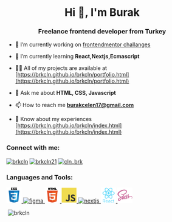 <h1 align="center">Hi 👋, I'm Burak</h1>
<h3 align="center">Freelance frontend developer from Turkey</h3>

- 🔭 I’m currently working on [frontendmentor challanges](https://www.frontendmentor.io)

- 🌱 I’m currently learning **React,Nextjs,Ecmascript**

- 👨‍💻 All of my projects are available at [https://brkcln.github.io/brkcln/portfolio.html](https://brkcln.github.io/brkcln/portfolio.html)

- 💬 Ask me about **HTML, CSS, Javascript**

- 📫 How to reach me **burakcelen17@gmail.com**

- 📄 Know about my experiences [https://brkcln.github.io/brkcln/index.html](https://brkcln.github.io/brkcln/index.html)

<h3 align="left">Connect with me:</h3>
<p align="left">
<a href="https://linkedin.com/in/brkcln" target="blank"><img align="center" src="https://raw.githubusercontent.com/rahuldkjain/github-profile-readme-generator/master/src/images/icons/Social/linked-in-alt.svg" alt="brkcln" height="30" width="40" /></a>
<a href="https://fb.com/brkcln21" target="blank"><img align="center" src="https://raw.githubusercontent.com/rahuldkjain/github-profile-readme-generator/master/src/images/icons/Social/facebook.svg" alt="brkcln21" height="30" width="40" /></a>
<a href="https://instagram.com/cln_brk" target="blank"><img align="center" src="https://raw.githubusercontent.com/rahuldkjain/github-profile-readme-generator/master/src/images/icons/Social/instagram.svg" alt="cln_brk" height="30" width="40" /></a>
</p>

<h3 align="left">Languages and Tools:</h3>
<p align="left"> <a href="https://www.w3schools.com/css/" target="_blank"> <img src="https://raw.githubusercontent.com/devicons/devicon/master/icons/css3/css3-original-wordmark.svg" alt="css3" width="40" height="40"/> </a> <a href="https://www.figma.com/" target="_blank"> <img src="https://www.vectorlogo.zone/logos/figma/figma-icon.svg" alt="figma" width="40" height="40"/> </a> <a href="https://www.w3.org/html/" target="_blank"> <img src="https://raw.githubusercontent.com/devicons/devicon/master/icons/html5/html5-original-wordmark.svg" alt="html5" width="40" height="40"/> </a> <a href="https://developer.mozilla.org/en-US/docs/Web/JavaScript" target="_blank"> <img src="https://raw.githubusercontent.com/devicons/devicon/master/icons/javascript/javascript-original.svg" alt="javascript" width="40" height="40"/> </a> <a href="https://nextjs.org/" target="_blank"> <img src="https://cdn.worldvectorlogo.com/logos/nextjs-3.svg" alt="nextjs" width="40" height="40"/> </a> <a href="https://reactjs.org/" target="_blank"> <img src="https://raw.githubusercontent.com/devicons/devicon/master/icons/react/react-original-wordmark.svg" alt="react" width="40" height="40"/> </a> <a href="https://sass-lang.com" target="_blank"> <img src="https://raw.githubusercontent.com/devicons/devicon/master/icons/sass/sass-original.svg" alt="sass" width="40" height="40"/> </a> </p>

<p>&nbsp;<img align="center" src="https://github-readme-stats.vercel.app/api?username=brkcln&show_icons=true&locale=en" alt="brkcln" /></p>
